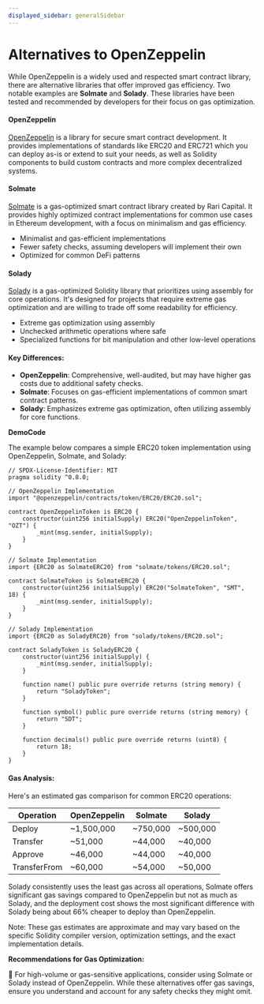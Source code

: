 ```yaml
---
displayed_sidebar: generalSidebar
---
```


# Alternatives to OpenZeppelin

While OpenZeppelin is a widely used and respected smart contract library, there are alternative libraries that offer improved gas efficiency. Two notable examples are **Solmate** and **Solady**. These libraries have been tested and recommended by developers for their focus on gas optimization.

#### OpenZeppelin

[OpenZeppelin](https://www.openzeppelin.com/contracts) is a library for secure smart contract development. It provides implementations of standards like ERC20 and ERC721 which you can deploy as-is or extend to suit your needs, as well as Solidity components to build custom contracts and more complex decentralized systems.

#### Solmate

[Solmate](https://github.com/transmissions11/solmate) is a gas-optimized smart contract library created by Rari Capital. It provides highly optimized contract implementations for common use cases in Ethereum development, with a focus on minimalism and gas efficiency.

- Minimalist and gas-efficient implementations
- Fewer safety checks, assuming developers will implement their own
- Optimized for common DeFi patterns

#### Solady

[Solady](https://github.com/Vectorized/solady) is a gas-optimized Solidity library that prioritizes using assembly for core operations. It's designed for projects that require extreme gas optimization and are willing to trade off some readability for efficiency.

- Extreme gas optimization using assembly
- Unchecked arithmetic operations where safe
- Specialized functions for bit manipulation and other low-level operations

#### Key Differences:

- **OpenZeppelin**: Comprehensive, well-audited, but may have higher gas costs due to additional safety checks.
- **Solmate**: Focuses on gas-efficient implementations of common smart contract patterns.
- **Solady**: Emphasizes extreme gas optimization, often utilizing assembly for core functions.

**DemoCode**

The example below compares a simple ERC20 token implementation using OpenZeppelin, Solmate, and Solady:

```solidity
// SPDX-License-Identifier: MIT
pragma solidity ^0.8.0;

// OpenZeppelin Implementation
import "@openzeppelin/contracts/token/ERC20/ERC20.sol";

contract OpenZeppelinToken is ERC20 {
    constructor(uint256 initialSupply) ERC20("OpenZeppelinToken", "OZT") {
        _mint(msg.sender, initialSupply);
    }
}

// Solmate Implementation
import {ERC20 as SolmateERC20} from "solmate/tokens/ERC20.sol";

contract SolmateToken is SolmateERC20 {
    constructor(uint256 initialSupply) ERC20("SolmateToken", "SMT", 18) {
        _mint(msg.sender, initialSupply);
    }
}

// Solady Implementation
import {ERC20 as SoladyERC20} from "solady/tokens/ERC20.sol";

contract SoladyToken is SoladyERC20 {
    constructor(uint256 initialSupply) {
        _mint(msg.sender, initialSupply);
    }

    function name() public pure override returns (string memory) {
        return "SoladyToken";
    }

    function symbol() public pure override returns (string memory) {
        return "SDT";
    }

    function decimals() public pure override returns (uint8) {
        return 18;
    }
}
```

#### Gas Analysis:

Here's an estimated gas comparison for common ERC20 operations:

| Operation    | OpenZeppelin | Solmate  | Solady   |
| ------------ | ------------ | -------- | -------- |
| Deploy       | ~1,500,000   | ~750,000 | ~500,000 |
| Transfer     | ~51,000      | ~44,000  | ~40,000  |
| Approve      | ~46,000      | ~44,000  | ~40,000  |
| TransferFrom | ~60,000      | ~54,000  | ~50,000  |

Solady consistently uses the least gas across all operations, Solmate offers significant gas savings compared to OpenZeppelin but not as much as Solady, and the deployment cost shows the most significant difference with Solady being about 66% cheaper to deploy than OpenZeppelin.

Note: These gas estimates are approximate and may vary based on the specific Solidity compiler version, optimization settings, and the exact implementation details.

**Recommendations for Gas Optimization:**

🌟 For high-volume or gas-sensitive applications, consider using Solmate or Solady instead of OpenZeppelin. While these alternatives offer gas savings, ensure you understand and account for any safety checks they might omit.
